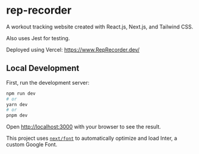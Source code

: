# rep-recorder

A workout tracking website created with React.js, Next.js, and Tailwind CSS.

Also uses Jest for testing.

Deployed using Vercel: https://www.RepRecorder.dev/

## Local Development

First, run the development server:

```bash
npm run dev
# or
yarn dev
# or
pnpm dev
```

Open [http://localhost:3000](http://localhost:3000) with your browser to see the result.

This project uses [`next/font`](https://nextjs.org/docs/basic-features/font-optimization) to automatically optimize and load Inter, a custom Google Font.
